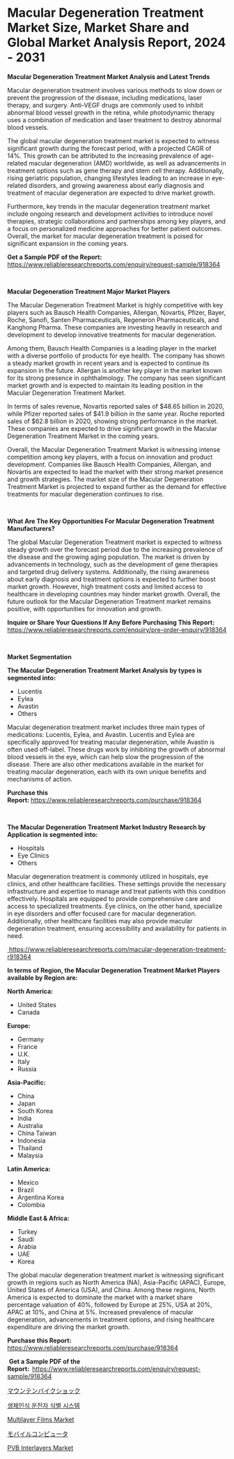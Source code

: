 <p><h1>Macular Degeneration Treatment Market Size, Market Share and Global Market Analysis Report, 2024 - 2031</h1></p><p><strong>Macular Degeneration Treatment Market Analysis and Latest Trends</strong></p>
<p><p>Macular degeneration treatment involves various methods to slow down or prevent the progression of the disease, including medications, laser therapy, and surgery. Anti-VEGF drugs are commonly used to inhibit abnormal blood vessel growth in the retina, while photodynamic therapy uses a combination of medication and laser treatment to destroy abnormal blood vessels.</p><p>The global macular degeneration treatment market is expected to witness significant growth during the forecast period, with a projected CAGR of 14%. This growth can be attributed to the increasing prevalence of age-related macular degeneration (AMD) worldwide, as well as advancements in treatment options such as gene therapy and stem cell therapy. Additionally, rising geriatric population, changing lifestyles leading to an increase in eye-related disorders, and growing awareness about early diagnosis and treatment of macular degeneration are expected to drive market growth.</p><p>Furthermore, key trends in the macular degeneration treatment market include ongoing research and development activities to introduce novel therapies, strategic collaborations and partnerships among key players, and a focus on personalized medicine approaches for better patient outcomes. Overall, the market for macular degeneration treatment is poised for significant expansion in the coming years.</p></p>
<p><strong>Get a Sample PDF of the Report:&nbsp;</strong> <a href="https://www.reliableresearchreports.com/enquiry/request-sample/918364">https://www.reliableresearchreports.com/enquiry/request-sample/918364</a></p>
<p>&nbsp;</p>
<p><strong>Macular Degeneration Treatment Major Market Players</strong></p>
<p><p>The Macular Degeneration Treatment Market is highly competitive with key players such as Bausch Health Companies, Allergan, Novartis, Pfizer, Bayer, Roche, Sanofi, Santen Pharmaceuticals, Regeneron Pharmaceuticals, and Kanghong Pharma. These companies are investing heavily in research and development to develop innovative treatments for macular degeneration.</p><p>Among them, Bausch Health Companies is a leading player in the market with a diverse portfolio of products for eye health. The company has shown a steady market growth in recent years and is expected to continue its expansion in the future. Allergan is another key player in the market known for its strong presence in ophthalmology. The company has seen significant market growth and is expected to maintain its leading position in the Macular Degeneration Treatment Market.</p><p>In terms of sales revenue, Novartis reported sales of $48.65 billion in 2020, while Pfizer reported sales of $41.9 billion in the same year. Roche reported sales of $62.8 billion in 2020, showing strong performance in the market. These companies are expected to drive significant growth in the Macular Degeneration Treatment Market in the coming years.</p><p>Overall, the Macular Degeneration Treatment Market is witnessing intense competition among key players, with a focus on innovation and product development. Companies like Bausch Health Companies, Allergan, and Novartis are expected to lead the market with their strong market presence and growth strategies. The market size of the Macular Degeneration Treatment Market is projected to expand further as the demand for effective treatments for macular degeneration continues to rise.</p></p>
<p>&nbsp;</p>
<p><strong>What Are The Key Opportunities For Macular Degeneration Treatment Manufacturers?</strong></p>
<p><p>The global Macular Degeneration Treatment market is expected to witness steady growth over the forecast period due to the increasing prevalence of the disease and the growing aging population. The market is driven by advancements in technology, such as the development of gene therapies and targeted drug delivery systems. Additionally, the rising awareness about early diagnosis and treatment options is expected to further boost market growth. However, high treatment costs and limited access to healthcare in developing countries may hinder market growth. Overall, the future outlook for the Macular Degeneration Treatment market remains positive, with opportunities for innovation and growth.</p></p>
<p><strong>Inquire or Share Your Questions If Any Before Purchasing This Report:</strong> <a href="https://www.reliableresearchreports.com/enquiry/pre-order-enquiry/918364">https://www.reliableresearchreports.com/enquiry/pre-order-enquiry/918364</a></p>
<p>&nbsp;</p>
<p><strong>Market Segmentation</strong></p>
<p><strong>The Macular Degeneration Treatment Market Analysis by types is segmented into:</strong></p>
<p><ul><li>Lucentis</li><li>Eylea</li><li>Avastin</li><li>Others</li></ul></p>
<p><p>Macular degeneration treatment market includes three main types of medications: Lucentis, Eylea, and Avastin. Lucentis and Eylea are specifically approved for treating macular degeneration, while Avastin is often used off-label. These drugs work by inhibiting the growth of abnormal blood vessels in the eye, which can help slow the progression of the disease. There are also other medications available in the market for treating macular degeneration, each with its own unique benefits and mechanisms of action.</p></p>
<p><strong>Purchase this Report:&nbsp;</strong><a href="https://www.reliableresearchreports.com/purchase/918364">https://www.reliableresearchreports.com/purchase/918364</a></p>
<p>&nbsp;</p>
<p><strong>The Macular Degeneration Treatment Market Industry Research by Application is segmented into:</strong></p>
<p><ul><li>Hospitals</li><li>Eye Clinics</li><li>Others</li></ul></p>
<p><p>Macular degeneration treatment is commonly utilized in hospitals, eye clinics, and other healthcare facilities. These settings provide the necessary infrastructure and expertise to manage and treat patients with this condition effectively. Hospitals are equipped to provide comprehensive care and access to specialized treatments. Eye clinics, on the other hand, specialize in eye disorders and offer focused care for macular degeneration. Additionally, other healthcare facilities may also provide macular degeneration treatment, ensuring accessibility and availability for patients in need.</p></p>
<p><a href="https://www.reliableresearchreports.com/macular-degeneration-treatment-r918364">&nbsp;https://www.reliableresearchreports.com/macular-degeneration-treatment-r918364</a></p>
<p><strong>In terms of Region, the Macular Degeneration Treatment Market Players available by Region are:</strong></p>
<p>
    <p> <strong> North America: </strong>
        <ul>
            <li>United States</li>
            <li>Canada</li>
        </ul>
        </p> 
    <p> <strong> Europe: </strong>
        <ul>
            <li>Germany</li>
            <li>France</li>
            <li>U.K.</li>
            <li>Italy</li>
            <li>Russia</li>
        </ul>
        </p> 
    <p> <strong> Asia-Pacific: </strong>
        <ul>
            <li>China</li>
            <li>Japan</li>
            <li>South Korea</li>
            <li>India</li>
            <li>Australia</li>
            <li>China Taiwan</li>
            <li>Indonesia</li>
            <li>Thailand</li>
            <li>Malaysia</li>
        </ul>
        </p> 
    <p> <strong> Latin America: </strong>
        <ul>
            <li>Mexico</li>
            <li>Brazil</li>
            <li>Argentina Korea</li>
            <li>Colombia</li>
        </ul>
        </p> 
    <p> <strong> Middle East & Africa: </strong>
        <ul>
            <li>Turkey</li>
            <li>Saudi</li>
            <li>Arabia</li>
            <li>UAE</li>
            <li>Korea</li>
        </ul>
    </p>
    </p>
<p><p>The global macular degeneration treatment market is witnessing significant growth in regions such as North America (NA), Asia-Pacific (APAC), Europe, United States of America (USA), and China. Among these regions, North America is expected to dominate the market with a market share percentage valuation of 40%, followed by Europe at 25%, USA at 20%, APAC at 10%, and China at 5%. Increased prevalence of macular degeneration, advancements in treatment options, and rising healthcare expenditure are driving the market growth.</p></p>
<p><strong>Purchase this Report: </strong><a href="https://www.reliableresearchreports.com/purchase/918364">https://www.reliableresearchreports.com/purchase/918364</a></p>
<p>&nbsp;<strong>Get a Sample PDF of the Report:&nbsp;&nbsp;</strong><a href="https://www.reliableresearchreports.com/enquiry/request-sample/918364">https://www.reliableresearchreports.com/enquiry/request-sample/918364</a></p>
<p><strong></strong></p>
<p><p><a href="https://medium.com/@coraltrout1923/%E3%83%9E%E3%82%A6%E3%83%B3%E3%83%86%E3%83%B3%E3%83%90%E3%82%A4%E3%82%AF%E3%82%B7%E3%83%A7%E3%83%83%E3%82%AF%E5%B8%82%E5%A0%B4%E3%83%A1%E3%83%88%E3%83%AA%E3%82%AF%E3%82%B9%E3%81%AE%E3%83%87%E3%82%B3%E3%83%BC%E3%83%87%E3%82%A3%E3%83%B3%E3%82%B0-%E5%B8%82%E5%A0%B4%E3%82%B7%E3%82%A7%E3%82%A2-%E3%83%88%E3%83%AC%E3%83%B3%E3%83%89-%E6%88%90%E9%95%B7%E3%83%91%E3%82%BF%E3%83%BC%E3%83%B3-5bf072dbe3f3">マウンテンバイクショック</a></p><p><a href="https://github.com/bunxhcci35271755/Market-Research-Report-List-2/blob/main/904575952848.md">생체인식 운전자 식별 시스템</a></p><p><a href="https://www.linkedin.com/pulse/multilayer-films-market-provides-comprehensive-analysis-including-tk1ue?trackingId=3BB1TUmmEkOHy3UXbgKcSA%3D%3D">Multilayer Films Market</a></p><p><a href="https://medium.com/@deontestanton2023/%E3%83%A2%E3%83%90%E3%82%A4%E3%83%AB%E3%82%B3%E3%83%B3%E3%83%94%E3%83%A5%E3%83%BC%E3%82%BF%E5%B8%82%E5%A0%B4-%E7%A8%AE%E9%A1%9E-%E3%82%A2%E3%83%97%E3%83%AA%E3%82%B1%E3%83%BC%E3%82%B7%E3%83%A7%E3%83%B3-%E5%9C%B0%E7%90%86%E3%81%AB%E3%82%88%E3%82%8B%E5%8C%85%E6%8B%AC%E7%9A%84%E8%A9%95%E4%BE%A1-17efefd47c70">モバイルコンピュータ</a></p><p><a href="https://www.linkedin.com/pulse/pvb-interlayers-market-size-growth-forecast-from-2024-2031-ey7ce?trackingId=y6tRx89Q5brV5Kk3Xf%2BkzQ%3D%3D">PVB Interlayers Market</a></p></p>